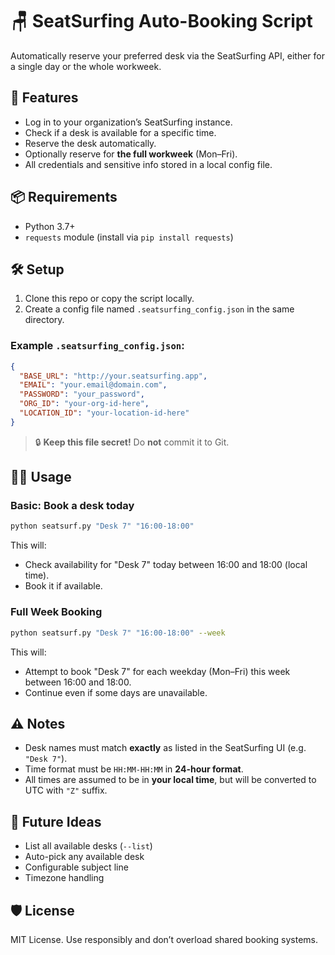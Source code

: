 # 🪑 SeatSurfing Auto-Booking Script

Automatically reserve your preferred desk via the SeatSurfing API, either for a single day or the whole workweek.

## 🚀 Features

- Log in to your organization’s SeatSurfing instance.
- Check if a desk is available for a specific time.
- Reserve the desk automatically.
- Optionally reserve for **the full workweek** (Mon–Fri).
- All credentials and sensitive info stored in a local config file.


## 📦 Requirements

- Python 3.7+
- `requests` module (install via `pip install requests`)


## 🛠️ Setup

1. Clone this repo or copy the script locally.
2. Create a config file named `.seatsurfing_config.json` in the same directory.

### Example `.seatsurfing_config.json`:

```json
{
  "BASE_URL": "http://your.seatsurfing.app",
  "EMAIL": "your.email@domain.com",
  "PASSWORD": "your_password",
  "ORG_ID": "your-org-id-here",
  "LOCATION_ID": "your-location-id-here"
}
````

> 🔒 **Keep this file secret!** Do **not** commit it to Git.


## 🧑‍💻 Usage

### Basic: Book a desk today

```bash
python seatsurf.py "Desk 7" "16:00-18:00"
```

This will:

* Check availability for "Desk 7" today between 16:00 and 18:00 (local time).
* Book it if available.

### Full Week Booking

```bash
python seatsurf.py "Desk 7" "16:00-18:00" --week
```

This will:

* Attempt to book "Desk 7" for each weekday (Mon–Fri) this week between 16:00 and 18:00.
* Continue even if some days are unavailable.


## ⚠️ Notes

* Desk names must match **exactly** as listed in the SeatSurfing UI (e.g. `"Desk 7"`).
* Time format must be `HH:MM-HH:MM` in **24-hour format**.
* All times are assumed to be in **your local time**, but will be converted to UTC with `"Z"` suffix.


## 🧩 Future Ideas

* List all available desks (`--list`)
* Auto-pick any available desk
* Configurable subject line
* Timezone handling


## 🛡 License

MIT License. Use responsibly and don’t overload shared booking systems.

